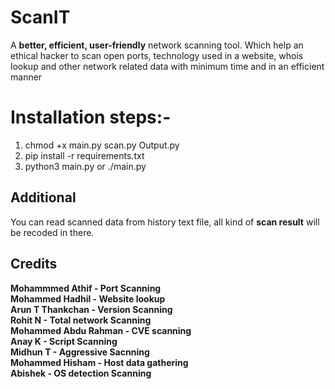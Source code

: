 # ScanIT

A **better, efficient, user-friendly** network scanning tool. Which help an ethical hacker
to scan open ports, technology used in a website, whois lookup and other network related 
data with minimum time and in an efficient manner

# Installation steps:-
1. chmod +x main.py scan.py Output.py
2. pip install -r requirements.txt
3. python3 main.py or ./main.py

## Additional

You can read scanned data from history text file, all kind of **scan result** will be recoded in there.

## Credits

**Mohammmed Athif - Port Scanning  
Mohammed Hadhil - Website lookup  
Arun T Thankchan - Version Scanning  
Rohit N - Total network Scanning  
Mohammed Abdu Rahman - CVE scanning  
Anay K - Script Scanning  
Midhun T - Aggressive Sacnning  
Mohammed Hisham - Host data gathering  
Abishek - OS detection Scanning**
